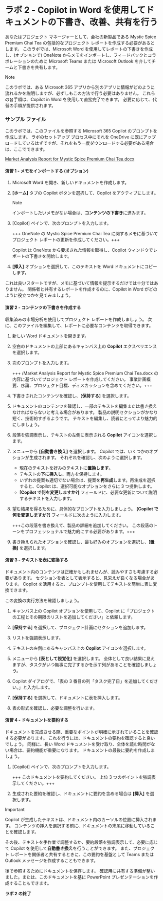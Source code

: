 # ラボ 2 - Copilot in Word を使用してドキュメントの下書き、改善、共有を行う

あなたはプロジェクト マネージャーとして、会社の新製品である Mystic Spice Premium Chai Tea の包括的なプロジェクト レポートを作成する必要があるとします。 このラボでは、Microsoft Word を使用してレポートの下書きを作成し、(オプションで) OneNote からメモをインポートし、フィードバックとコラボレーションのために Microsoft Teams または Microsoft Outlook を介してチームと下書きを共有します。

> [!NOTE]
> このラボでは、ある Microsoft 365 アプリから別のアプリに情報がどのように流れるかを説明しますが、必ずしもこの方法で行う必要はありません。 これらの各手順は、Copilot in Word を使用して直接完了できます。 必要に応じて、代替の手順が提供されます。

### サンプル ファイル

このラボでは、このファイルを参照する Microsoft 365 Copilot のプロンプトを作成します。 ラボのセットアップ プロセス中にそれを OneDrive に既にアップロードしているはずですが、それをもう一度ダウンロードする必要がある場合は、ここでできます。

[Market Analysis Report for Mystic Spice Premium Chai Tea.docx](https://go.microsoft.com/fwlink/?linkid=2268826)

#### 演習 1 - メモをインポートする (オプション)

1. Microsoft Word を開き、新しいドキュメントを作成します。

1. **[ホーム]** タブの Copilot ボタンを選択して、Copilot をアクティブにします。

    > [!NOTE]
    > インポートしたいメモがない場合は、**コンテンツの下書き**に進みます。

1. [Copilot] ペインで、次のプロンプトを入力します。

    +++ OneNote の Mystic Spice Premium Chai Tea に関するメモに基づいてプロジェクト レポートの更新を作成してください。+++

    Copilot は OneNote から要求された情報を取得し、Copilot ウィンドウでレポートの下書きを開始します。

1. **[挿入]** オプションを選択して、このテキストを Word ドキュメントにコピーします。

これは良いスタートですが、メモに基づいて情報を提示するだけでは十分ではありません。 関係者と共有するレポートを作成するのに、Copilot in Word がどのように役立つかを見てみましょう。

#### 演習 2 - コンテンツの下書きを作成する

収集済みの市場分析を使用してプロジェクト レポートを作成しましょう。 次に、このファイルを編集して、レポートに必要なコンテンツを取得できます。

1. 新しい Word ドキュメントを開きます。

1. 空白のドキュメントの上部にあるキャンバス上の **Copilot** エクスペリエンスを選択します。

1. 次のプロンプトを入力します。

    +++ /Market Analysis Report for Mystic Spice Premium Chai Tea.docx の内容に基づいてプロジェクト レポートを作成してください。 事業計画概要、序論、プロジェクト目標、ディスカッションを含めてください。+++

1. 下書きされたコンテンツを確認し、**[保持する]** を選択します。

1. ドキュメントのコンテンツを確認し、一部のテキストを編集または書き換えなければならないと考える場合があります。 製品の説明セクションがかなり短く、技術的すぎるようです。 テキストを編集し、読者にとってより魅力的にしましょう。

1. 段落を強調表示し、テキストの左側に表示される **Copilot** アイコンを選択します。

1. メニューから **[自動書き換え]** を選択します。 Copilot では、いくつかのオプションが生成されます。 それぞれを確認し、次のように選択します。

    - 現在のテキストを好みのテキストに**置換します**。
    - テキストの**下に挿入し**、両方を保持します。
    - いずれの提案も適切でない場合は、提案を**再生成**します。再生成を選択すると、Copilot は、選択可能なオプションをさらに 3 つ提供します。
    - **[Copilot で何を変更しますか?]** フィールドに、必要な更新について説明するテキストを入力します。

1. 望む結果を得るために、具体的なプロンプトを入力しましょう。 **[Copilot で何を変更しますか?]** フィールドに次のように入力します。

    +++この段落を書き換えて、製品の詳細を追加してください。 この段落のトーンをプロフェッショナルで魅力的にする必要があります。+++

1. 書き換えられたオプションを確認し、最も好みのオプションを選択し、**[置換]** を選択します。

#### 演習 3 - テキストを表に変換する

ドキュメント内のコンテンツは正確かもしれませんが、読みやすさも考慮する必要があります。 セクションを表として表示すると、見栄えが良くなる場合があります。 Copilot を活用すると、プロンプトを使用してテキストを簡単に表に変換できます。

この変換の実行方法を確認しましょう。

1. キャンバス上の Copilot オプションを使用して、Copilot に「プロジェクトの工程とその期限のリストを追加してください」と依頼します。

1. **[保持する]** を選択して、プロジェクト計画にセクションを追加します。

1. リストを強調表示します。

1. テキストの左側にあるキャンバス上の **Copilot** アイコンを選択します。

1. メニューから **[表として視覚化]** を選択します。 全体として良い結果に見えますが、タスクがいつ無事に完了するかを示す列があることを確認しましょう。

1. Copilot ダイアログで、「表の 3 番目の列「タスク完了日」を追加してください。」と入力します。

1. **[保持する]** を選択して、ドキュメントに表を挿入します。

1. 表の形式を確認し、必要な調整を行います。

#### 演習 4 - ドキュメントを要約する

ドキュメントを完成させる際、重要なポイントが明確に示されていることを確認する必要があります。 これを行うには、ドキュメントの要約を確認すると良いでしょう。 同様に、長い Word ドキュメントを受け取り、全体を読む時間がない場合は、要約機能が重要になります。 ドキュメントの最後に要約を作成しましょう。

1. [Copilot] ペインで、次のプロンプトを入力します。

    +++ このドキュメントを要約してください。 上位 3 つのポイントを強調表示してください。+++

1. 生成された要約を確認し、ドキュメントに要約を含める場合は **[挿入]** を選択します。

> [!IMPORTANT]
> Copilot が生成したテキストは、ドキュメント内のカーソルの位置に挿入されます。 コンテンツの挿入を選択する前に、ドキュメントの末尾に移動していることを確認します。

その後、テキストを手作業で調整するか、要約段落を強調表示して、必要に応じて Copilot を使用して**自動書き換え**を行うことができます。 また、プロジェクト レポートを関係者と共有するときに、この要約を基盤として Teams または Outlook メッセージを作成することもできます。

後で参照するためにドキュメントを保存します。 確認用に共有する準備が整いました。または、このドキュメントを基に PowerPoint プレゼンテーションを作成することもできます。

**ラボ 2 の終了**